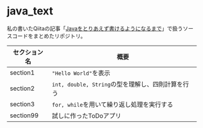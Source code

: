 # java_text

私の書いたQiitaの記事「[Javaをとりあえず書けるようになるまで](https://qiita.com/y-yamamoto-snt/items/48efe62ffb787542f783)」で扱うソースコードをまとめたリポジトリ。

| セクション名 | 概要 |
| ---- | ---- | 
|section1 | `"Hello World"`を表示
|section2 | `int, double, String`の型を理解し、四則計算を行う
|section3 | `for, while`を用いて繰り返し処理を実行する
|section99 | 試しに作ったToDoアプリ|